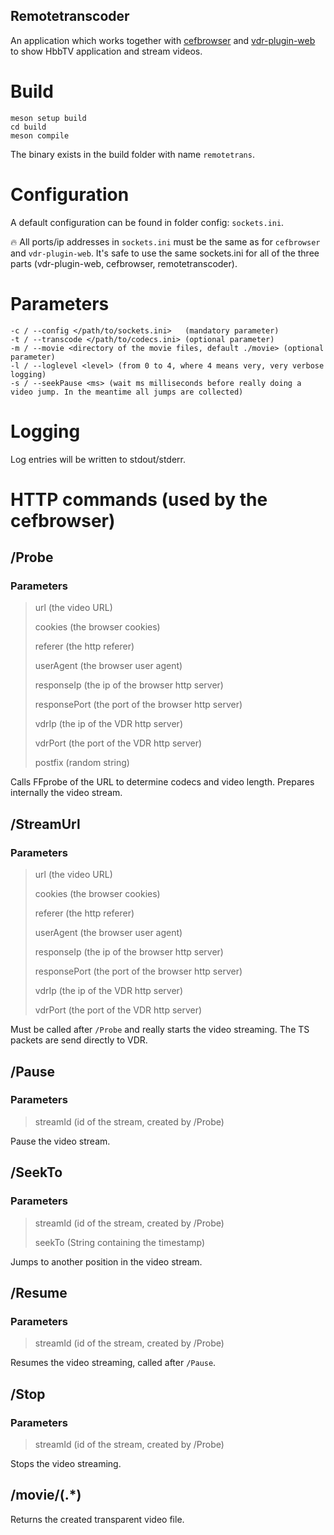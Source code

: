 ## Remotetranscoder
An application which works together with [cefbrowser](https://github.com/Zabrimus/cefbrowser) and [vdr-plugin-web](https://github.com/Zabrimus/vdr-plugin-web) to show HbbTV application and stream videos.

# Build
```
meson setup build
cd build
meson compile
```
The binary exists in the build folder with name ```remotetrans```.

# Configuration
A default configuration can be found in folder config: ```sockets.ini```.

:fire: All ports/ip addresses in ```sockets.ini``` must be the same as for ```cefbrowser``` and ```vdr-plugin-web```.
It's safe to use the same sockets.ini for all of the three parts (vdr-plugin-web, cefbrowser, remotetranscoder). 

# Parameters
```
-c / --config </path/to/sockets.ini>   (mandatory parameter)
-t / --transcode </path/to/codecs.ini> (optional parameter)
-m / --movie <directory of the movie files, default ./movie> (optional parameter)
-l / --loglevel <level> (from 0 to 4, where 4 means very, very verbose logging)
-s / --seekPause <ms> (wait ms milliseconds before really doing a video jump. In the meantime all jumps are collected)
```

# Logging
Log entries will be written to stdout/stderr.

# HTTP commands (used by the cefbrowser)
## /Probe
### Parameters
> url (the video URL)
> 
> cookies (the browser cookies)
> 
> referer (the http referer)
> 
> userAgent (the browser user agent)
> 
> responseIp (the ip of the browser http server)
> 
> responsePort (the port of the browser http server)
> 
> vdrIp (the ip of the VDR http server)
> 
> vdrPort (the port of the VDR http server)
> 
> postfix (random string)

Calls FFprobe of the URL to determine codecs and video length. Prepares internally the video stream.

## /StreamUrl
### Parameters
> url (the video URL)
>
> cookies (the browser cookies)
>
> referer (the http referer)
>
> userAgent (the browser user agent)
>
> responseIp (the ip of the browser http server)
>
> responsePort (the port of the browser http server)
>
> vdrIp (the ip of the VDR http server)
>
> vdrPort (the port of the VDR http server)

Must be called after ```/Probe``` and really starts the video streaming. The TS packets are send directly to VDR.

## /Pause
### Parameters
> streamId (id of the stream, created by /Probe)

Pause the video stream.

## /SeekTo
### Parameters
> streamId (id of the stream, created by /Probe)
> 
> seekTo (String containing the timestamp)

Jumps to another position in the video stream.


## /Resume
### Parameters
> streamId (id of the stream, created by /Probe)

Resumes the video streaming, called after ```/Pause```.

## /Stop
### Parameters
> streamId (id of the stream, created by /Probe)

Stops the video streaming.

## /movie/(.*)
Returns the created transparent video file.
